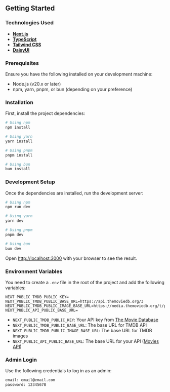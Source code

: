 ## Getting Started

### Technologies Used

- [**Next.js**](https://nextjs.org/)
- [**TypeScript**](https://www.typescriptlang.org/)
- [**Tailwind CSS**](https://tailwindcss.com/)
- [**DaisyUI**](https://daisyui.com/)

### Prerequisites

Ensure you have the following installed on your development machine:
- Node.js (v20.x or later)
- npm, yarn, pnpm, or bun (depending on your preference)

### Installation

First, install the project dependencies:

```bash
# Using npm
npm install

# Using yarn
yarn install

# Using pnpm
pnpm install

# Using bun
bun install
```

### Development Setup

Once the dependencies are installed, run the development server:

```bash
# Using npm
npm run dev

# Using yarn
yarn dev

# Using pnpm
pnpm dev

# Using bun
bun dev
```

Open [http://localhost:3000](http://localhost:3000) with your browser to see the result.

### Environment Variables

You need to create a `.env` file in the root of the project and add the following variables:

```env
NEXT_PUBLIC_TMDB_PUBLIC_KEY=
NEXT_PUBLIC_TMDB_PUBLIC_BASE_URL=https://api.themoviedb.org/3
NEXT_PUBLIC_TMDB_PUBLIC_IMAGE_BASE_URL=https://media.themoviedb.org/t/p/w220_and_h330_bestv2
NEXT_PUBLIC_API_PUBLIC_BASE_URL=
```

- `NEXT_PUBLIC_TMDB_PUBLIC_KEY`: Your API key from [The Movie Database](https://www.themoviedb.org/documentation/api)
- `NEXT_PUBLIC_TMDB_PUBLIC_BASE_URL`: The base URL for TMDB API
- `NEXT_PUBLIC_TMDB_PUBLIC_IMAGE_BASE_URL`: The base URL for TMDB images
- `NEXT_PUBLIC_API_PUBLIC_BASE_URL`: The base URL for your API ([Movies API](https://github.com/igorcardosoy/MovieJsonServerAPI))

### Admin Login

Use the following credentials to log in as an admin:

```bash
email: email@email.com
password: 12345678
```



